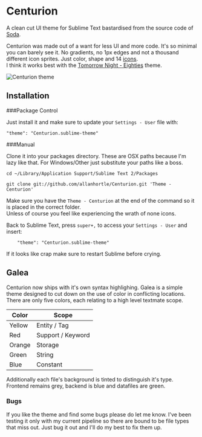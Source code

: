 Centurion
=========

A clean cut UI theme for Sublime Text bastardised from the source code of [Soda](https://github.com/buymeasoda/soda-theme/).

Centurion was made out of a want for less UI and more code. It's so minimal you can barely see it. 
No gradients, no 1px edges and not a thousand different icon sprites. Just color, shape and 14 [icons](http://www.glyphicons.com/).  
I think it works best with the [Tomorrow Night - Eighties](https://github.com/chriskempson/tomorrow-theme) theme.

![Centurion theme](https://raw.github.com/allanhortle/Centurion/master/Centurion.png)  

Installation
------------------------------------------------------------------------
###Package Control

Just install it and make sure to update your `Settings - User` file with:

    "theme": "Centurion.sublime-theme"
    

###Manual

Clone it into your packages directory. These are OSX paths because I'm lazy like that. For Windows/Other just substitute your paths like a boss.

    cd ~/Library/Application Support/Sublime Text 2/Packages

    git clone git://github.com/allanhortle/Centurion.git 'Theme - Centurion'
       
Make sure you have the `Theme - Centurion` at the end of the command so it is placed in the correct folder.  
Unless of course you feel like experiencing the wrath of none icons. 

Back to Sublime Text, press `super+,` to access your `Settings - User` and insert: 
        
        "theme": "Centurion.sublime-theme"

If it looks like crap make sure to restart Sublime before crying. 

## Galea
Centurion now ships with it's own syntax highlighing. Galea is a simple theme designed to cut down on the use of color in conflicting locations. There are only five colors, each relating to a high level textmate scope. 

| Color         | Scope                |
| ------------- |----------------------|
| Yellow      	| Entity / Tag         |
| Red      		| Support / Keyword    |
| Orange 		| Storage    		   |
| Green         | String               |
| Blue          | Constant             |

Additionally each file's background is tinted to distinguish it's type. Frontend remains grey, backend is blue and datafiles are green. 

### Bugs
If you like the theme and  find some bugs please do let me know. I've been testing it only with my current pipeline so there are bound to be file types that miss out. Just bug it out and I'll do my best to fix them up. 


